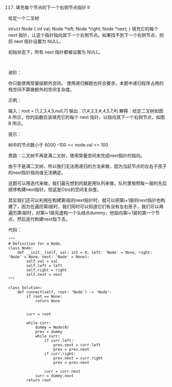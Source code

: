117. 填充每个节点的下一个右侧节点指针 II

给定一个二叉树

struct Node {
  int val;
  Node *left;
  Node *right;
  Node *next;
}
填充它的每个 next 指针，让这个指针指向其下一个右侧节点。如果找不到下一个右侧节点，则将 next 指针设置为 NULL。

初始状态下，所有 next 指针都被设置为 NULL。

 

进阶：

你只能使用常量级额外空间。
使用递归解题也符合要求，本题中递归程序占用的栈空间不算做额外的空间复杂度。
 

示例：



输入：root = [1,2,3,4,5,null,7]
输出：[1,#,2,3,#,4,5,7,#]
解释：给定二叉树如图 A 所示，你的函数应该填充它的每个 next 指针，以指向其下一个右侧节点，如图 B 所示。
 

提示：

树中的节点数小于 6000
-100 <= node.val <= 100

思路：二叉树不再是满二叉树，使用常量空间来完成next指针的指向。

由于不是满二叉树，所以我们无法用递归的方法来做，因为当前节点的左右子孩子的next指针指向谁无法确定。

这题可以用迭代来做，我们最先想到的就是用队列来做，队列里按照每一层的先后顺序构建next指针。但这是O(n)的空间复杂度。

其实我们还可以利用在构建第i层的next指针时，就可以把第i+1层的next指针也构建了，因为在遍历第i层时，我们同时可以知道它们有没有左右孩子，我们可以再遍历第i层时，对第i+1层先虚构一个头结点dummy，他指向第i+1层的第一个节点，然后迭代构建next指下去。


代码：
```
"""
# Definition for a Node.
class Node:
    def __init__(self, val: int = 0, left: 'Node' = None, right: 'Node' = None, next: 'Node' = None):
        self.val = val
        self.left = left
        self.right = right
        self.next = next
"""

class Solution:
    def connect(self, root: 'Node') -> 'Node':
        if root == None:
            return None
        

        curr = root
        
        while curr:
            dummy = Node(0)
            prev = dummy
            while curr:
                if curr.left:
                    prev.next = curr.left
                    prev = prev.next
                if curr.right:
                    prev.next = curr.right
                    prev = prev.next
                    
                curr = curr.next
            curr = dummy.next
        return root
                
        
```
